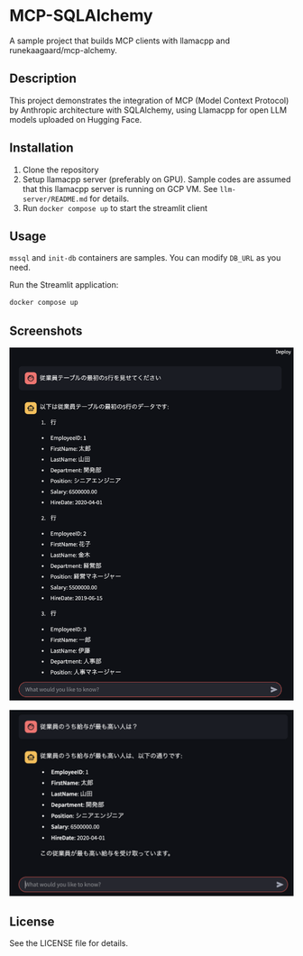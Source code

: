 # MCP-SQLAlchemy

A sample project that builds MCP clients with llamacpp and runekaagaard/mcp-alchemy.

## Description

This project demonstrates the integration of MCP (Model Context Protocol) by Anthropic architecture with SQLAlchemy, using Llamacpp for open LLM models uploaded on Hugging Face.

## Installation

1. Clone the repository
2. Setup llamacpp server (preferably on GPU). Sample codes are assumed that this llamacpp server is running on GCP VM. See `llm-server/README.md` for details.
3. Run `docker compose up` to start the streamlit client

## Usage
`mssql` and `init-db` containers are samples. You can modify `DB_URL` as you need.

Run the Streamlit application:
```bash
docker compose up
```

## Screenshots
![ss1.png](ss1.png)

![ss2.png](ss2.png)

## License

See the LICENSE file for details.